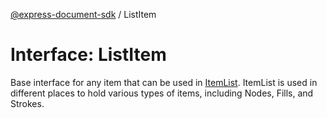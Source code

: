 [@express-document-sdk](../overview.md) / ListItem

# Interface: ListItem

Base interface for any item that can be used in [ItemList](../classes/ItemList.md). ItemList is used in different places to hold various
types of items, including Nodes, Fills, and Strokes.
